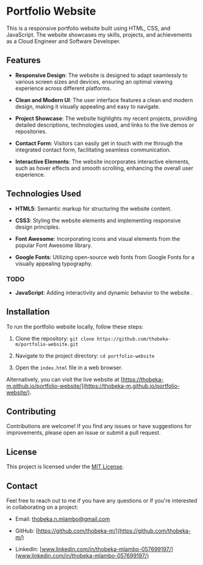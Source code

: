 # Portfolio Website


This is a responsive portfolio website built using HTML, CSS, and JavaScript. The website showcases my skills, projects, and achievements as a Cloud Engineer and Software Developer.


## Features


- **Responsive Design**: The website is designed to adapt seamlessly to various screen sizes and devices, ensuring an optimal viewing experience across different platforms.

- **Clean and Modern UI**: The user interface features a clean and modern design, making it visually appealing and easy to navigate.

- **Project Showcase**: The website highlights my recent projects, providing detailed descriptions, technologies used, and links to the live demos or repositories.

- **Contact Form**: Visitors can easily get in touch with me through the integrated contact form, facilitating seamless communication.

- **Interactive Elements**: The website incorporates interactive elements, such as hover effects and smooth scrolling, enhancing the overall user experience.


## Technologies Used


- **HTML5**: Semantic markup for structuring the website content.

- **CSS3**: Styling the website elements and implementing responsive design principles.

- **Font Awesome**: Incorporating icons and visual elements from the popular Font Awesome library.

- **Google Fonts**: Utilizing open-source web fonts from Google Fonts for a visually appealing typography.

### TODO

- **JavaScript**: Adding interactivity and dynamic behavior to the website .


## Installation


To run the portfolio website locally, follow these steps:


1. Clone the repository: `git clone https://github.com/thobeka-m/portfolio-website.git`

2. Navigate to the project directory: `cd portfolio-website`

3. Open the `index.html` file in a web browser.


Alternatively, you can visit the live website at [https://thobeka-m.github.io/portfolio-website/](https://thobeka-m.github.io/portfolio-website/).


## Contributing


Contributions are welcome! If you find any issues or have suggestions for improvements, please open an issue or submit a pull request.


## License


This project is licensed under the [MIT License](LICENSE).


## Contact


Feel free to reach out to me if you have any questions or if you're interested in collaborating on a project:


- Email: [thobeka.n.mlambo@gmail.com](mailto:thobeka.n.mlambo@gmail.com)

- GitHub: [https://github.com/thobeka-m/](https://github.com/thobeka-m/)

- LinkedIn: [www.linkedin.com/in/thobeka-mlambo-057699197/](www.linkedin.com/in/thobeka-mlambo-057699197/)
